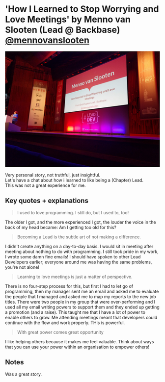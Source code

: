 # 'How I Learned to Stop Worrying and Love Meetings' by Menno van Slooten (Lead @ Backbase) [@mennovanslooten](https://twitter.com/mennovanslooten)

![Menno van Slooten](img/05_MennoVanSlooten.jpg "Menno van Slooten introduction")

Very personal story, not truthful, just insightful. \
Let's have a chat about how i learned to like being a (Chapter) Lead. \
This was not a great experience for me.

## Key quotes + explanations

> I used to love programming. I still do, but I used to, too!

The older I got, and the more experienced I got, the louder the voice in the back of my head became: Am I getting too old for this?

> Becoming a Lead is the subtle art of not making a difference.

I didn't create anything on a day-to-day basis. I would sit in meeting after meeting about nothing to do with programming.
I still took pride in my work, I wrote some damn fine emails!
I should have spoken to other Lead Developers earlier; everyone around me was having the same problems, you're not alone!

> Learning to love meetings is just a matter of perspective.

There is no four-step process for this, but first I had to let go of programming, then my manager sent me an email and asked me to evaluate the people that I managed and asked me to map my reports to the new job titles. There were two people in my group that were over-performing and I used all my email writing powers to support them and they ended up getting a promotion (and a raise). This taught me that I have a lot of power to enable others to grow. Me attending meetings meant that developers could continue with the flow and work properly. THis is powerful.

> With great power comes great opportunity

I like helping others because it makes me feel valuable.
Think about ways that you can use your power within an organisation to empower others!

## Notes

Was a great story.
